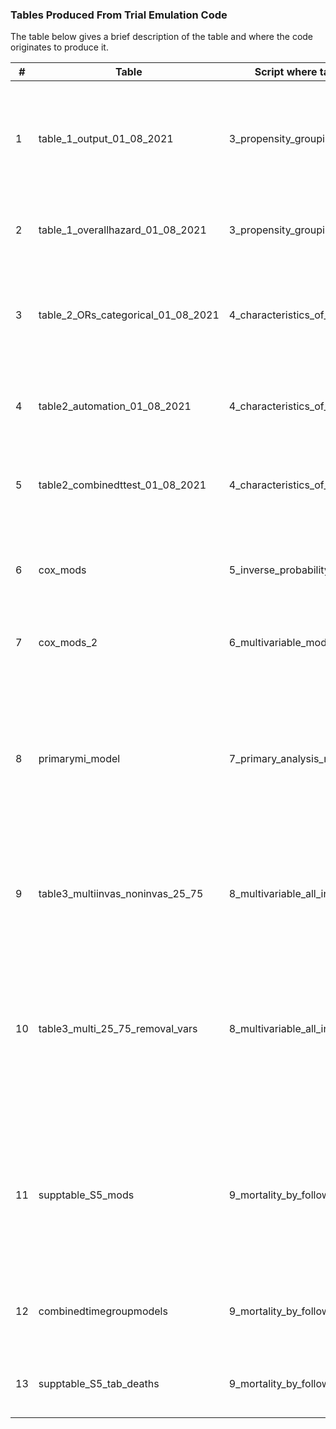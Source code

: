 ### Tables Produced From Trial Emulation Code

The table below gives a brief description of the table and where the code originates to produce it.

|     #     |     Table                                 |     Script where table is produced              |     Description                                                                                                                                                                                                                                                                                                                                                                                                                                                                                                                                               |
|-----------|-------------------------------------------|-------------------------------------------------|---------------------------------------------------------------------------------------------------------------------------------------------------------------------------------------------------------------------------------------------------------------------------------------------------------------------------------------------------------------------------------------------------------------------------------------------------------------------------------------------------------------------------------------------------------------|
|     1     |     table_1_output_01_08_2021             |     3_propensity_groupings_plot                 |     Table 1 in Word Document which shows the propensity score groupings, upper limit values, number of patients who had invasive management and percentage of deaths within that group plus number of patients who had non-invasive management with percentage of deaths within that group. Formatted for direct copy and paste.                                                                                                                                                                                                                              |
|     2     |     table_1_overallhazard_01_08_2021      |     3_propensity_groupings_plot                 |     Overall cox regression of invasive management on mortality (with strata for brcname) for those not in extreme propensity scoring groups and who didn’t die within 3 days of peak troponin.                                                                                                                                                                                                                                                                                                                                                                |
|     3     |     table_2_ORs_categorical_01_08_2021    |     4_characteristics_of_participants           |     Odds ratios for whether someone has invasive management plus confidence intervals for all the categorical variables in order of Word document. Formatted for direct copy and paste. For those not in extreme propensity scoring groups and who didn’t die within 3 days of peak troponin.                                                                                                                                                                                                                                                                 |
|     4     |     table2_automation_01_08_2021          |     4_characteristics_of_participants           |     Uses TableOne in R to get all the proportions, means and SDs by invasive versus non invasive management. For those not in extreme propensity scoring groups and who didn’t die within 3 days of peak troponin.                                                                                                                                                                                                                                                                                                                                            |
|     5     |     table2_combinedttest_01_08_2021       |     4_characteristics_of_participants           |     Generates the mean difference for all continuous variables for invasive versus non invasive management. For those not in extreme propensity scoring groups and who didn’t die within 3 days of peak troponin.                                                                                                                                                                                                                                                                                                                                             |
|     6     |     cox_mods                              |     5_inverse_probability_weighting             |     A combination of the crude Cox model for invasive management (with strata brcname) plus the crude model for inverse probability weights. For those not in extreme propensity scoring groups and who didn’t die within 3 days of peak troponin.                                                                                                                                                                                                                                                                                                            |
|     7     |     cox_mods_2                            |     6_multivariable_model_propen_adjustment     |     Adding the multivariable propensity score adjusted Cox model for invasive management on time to death/censor onto the two models in the table above.                                                                                                                                                                                                                                                                                                                                                                                                      |
|     8     |     primarymi_model                       |     7_primary_analysis_multiple_imputation      |     Primary analysis adjusted cox model for invasive management on time to death/censor. Multiply imputed data for (0/1 for invasive/non invasive) for those who died within 3 days of peak troponin and who didn’t have invasive management. For those who died within 3 days of peak troponin and had invasive management these were assigned their original invasive variable as for those who did not die within 3 days of peak troponin. Variables adjusted for were determined from the previous script – 6_multivariable_model_propen_adjustment       |
|     9     |     table3_multiinvas_noninvas_25_75      |     8_multivariable_all_invasive_noninvasive    |     Combination of 3 models:   1. Death in 3 days of peak troponin all assigned as non-invasive  2. Death in 3 days of peak troponin all assigned as invasive 3. Model including patients whose propensity scores were between the 25th and 75th percentiles only                                                                                                                                                                                                                                                                                 |
|     10    |     table3_multi_25_75_removal_vars       |     8_multivariable_all_invasive_noninvasive    |     Model including patients whose propensity scores were between the 25th and 75th percentiles only – removing problematic variables where there are 0 occurrences etc which may lead to convergence issues. As we are restricting the population in terms of numbers then some of the variables have very few occurrences and we identified the variables to adjust on using a bigger population hence there may be convergence problems for only this particular model. This shows an alternative.                                                         |
|     11    |     supptable_S5_mods                     |     9_mortality_by_follow_up_period             |     Splitting the follow up time using survSplit to 3 months, 1 year and 3 years (and all follow up) for the Cox model for invasive management on time to death/censor. These are separate models filtering on time group, adjusted for variables previously selected and strata(brcname). For those who died within 3 days of peak troponin and had invasive management these were assigned their original invasive variable as for those who did not die within 3 days of peak troponin.                                                                    |
|     12    |     combinedtimegroupmodels               |     9_mortality_by_follow_up_period             |     Code is also included for combined models which contain time periods for 1 month, 3 months, 6 months, 1 year and 3 years.     This table has two models: unadjusted and adjusted for the 6 time periods.                                                                                                                                                                                                                                                                                                                                                  |
|     13    |     supptable_S5_tab_deaths               |     9_mortality_by_follow_up_period             |     This is a table which tabulates the number of invasive versus non invasive for each time interval. 6 timegroups: 1 month, 3 months, 6 months, 1 year, 3 years, end of follow up.                                                                                                                                                                                                                                                                                                                                                                          |


